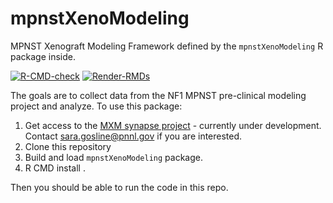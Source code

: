 # mpnstXenoModeling
MPNST Xenograft Modeling Framework defined by the `mpnstXenoModeling` R package inside.
 <!-- badges: start -->
  [![R-CMD-check](https://github.com/sgosline/mpnstXenoModeling/workflows/R-CMD-check/badge.svg)](https://github.com/sgosline/mpnstXenoModeling/actions)
  [![Render-RMDs](https://github.com/sgosline/mpnstXenoModeling/workflows/render-RMDs/badge.svg)](https://github.com/sgosline/mpnstXenoModeling/actions)

  <!-- badges: end -->
  
The goals are to collect data from the NF1 MPNST pre-clinical modeling project and analyze. To use this package:

1. Get access to the [MXM synapse project](https://www.synapse.org/#!Synapse:syn21984813/wiki/602362) - currently under development. Contact sara.gosline@pnnl.gov if you are interested.
2. Clone this repository 
3. Build and load `mpnstXenoModeling` package. 
4. R CMD install .

  Then you should be able to run the code in this repo.

